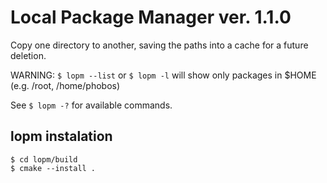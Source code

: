 # Local Package Manager ver. 1.1.0
Copy one directory to another, saving the paths into a cache for a future deletion.

WARNING: `$ lopm --list` or `$ lopm -l` will show only packages in $HOME (e.g. /root, /home/phobos)

See `$ lopm -?` for available commands.

## lopm instalation
    $ cd lopm/build
    $ cmake --install .
